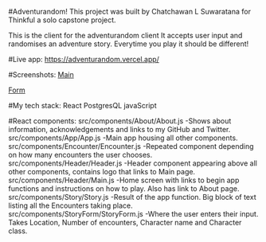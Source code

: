 #Adventurandom!
This project was built by Chatchawan L Suwaratana for Thinkful a solo capstone project.

This is the client for the adventurandom client
It accepts user input and randomises an adventure story. Everytime you play it should be different! 

#Live app:
https://adventurandom.vercel.app/

#Screenshots:
[Main](https://i.imgur.com/yzzYsZh.png)

[Form](https://i.imgur.com/U0UUopz.png)

#My tech stack:
React
PostgresQL
javaScript

#React components:
src/components/About/About.js
-Shows about information, acknowledgements and links to my GitHub and Twitter.
src/components/App/App.js
-Main app housing all other components.
src/components/Encounter/Encounter.js
-Repeated component depending on how many encounters the user chooses.
src/components/Header/Header.js
-Header component appearing above all other components, contains logo that links to Main page.
src/components/Header/Main.js
-Home screen with links to begin app functions and instructions on how to play. Also has link to About page.
src/components/Story/Story.js
-Result of the app function. Big block of text listing all the Encounters taking place.
src/components/StoryForm/StoryForm.js
-Where the user enters their input. Takes Location, Number of encounters, Character name and Character class.
